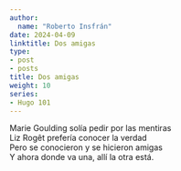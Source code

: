 ```yaml
---
author:
  name: "Roberto Insfrán"
date: 2024-04-09
linktitle: Dos amigas
type:
- post
- posts
title: Dos amigas
weight: 10
series:
- Hugo 101
---
```


Marie Goulding solía pedir por las mentiras  
Liz Rogêt prefería conocer la verdad  
Pero se conocieron y se hicieron amigas  
Y ahora donde va una, allí la otra está.  
